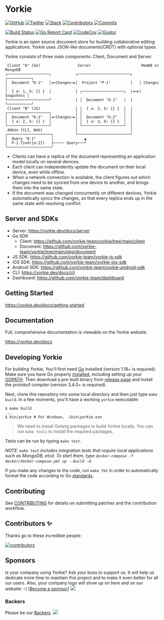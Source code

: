 # Yorkie

[![GitHub](https://img.shields.io/github/stars/yorkie-team/yorkie.svg?style=social)](https://github.com/yorkie-team/yorkie)
[![Twitter](https://img.shields.io/twitter/follow/team_yorkie.svg?label=Follow)](https://twitter.com/team_yorkie)
[![Slack](https://img.shields.io/badge/chat-on%20Slack-brightgreen.svg?style=social&amp;logo=slack)](https://dev-yorkie.slack.com/)
[![Contributors](https://img.shields.io/github/contributors/yorkie-team/yorkie.svg)](https://github.com/yorkie-team/yorkie/contributors)
[![Commits](https://img.shields.io/github/commit-activity/m/yorkie-team/yorkie.svg)](https://github.com/yorkie-team/yorkie/pulse)

[![Build Status](https://github.com/yorkie-team/yorkie/actions/workflows/ci.yml/badge.svg?branch=main)](https://github.com/yorkie-team/yorkie/actions/workflows/ci.yml)
[![Go Report Card](https://goreportcard.com/badge/github.com/yorkie-team/yorkie)](https://goreportcard.com/report/github.com/yorkie-team/yorkie)
[![CodeCov](https://img.shields.io/codecov/c/github/yorkie-team/yorkie)](https://codecov.io/gh/yorkie-team/yorkie)
[![Godoc](http://img.shields.io/badge/go-documentation-blue.svg?style=flat-square)](https://godoc.org/github.com/yorkie-team/yorkie)

Yorkie is an open source document store for building collaborative editing applications. Yorkie uses JSON-like
documents(CRDT) with optional types.

Yorkie consists of three main components: Client, Document and Server.

 ```
  Client "A" (Go)                 Server                       MemDB or MongoDB
┌───────────────────┐           ┌────────────────────────┐   ┌───────────┐
│  Document "D-1"   │◄─Changes─►│  Project "P-1"         │   │ Changes   │
│  { a: 1, b: {} }  │           │ ┌───────────────────┐  │◄─►│ Snapshots │
└───────────────────┘           │ │  Document "D-1"   │  │   └───────────┘
  Client "B" (JS)                │ │  { a: 2, b: {} }  │  │
┌───────────────────┐           │ │                   │  │
│  Document "D-1"   │◄─Changes─►│ │  Document "D-2"   │  │
│  { a: 2, b: {} }  │           │ │  { a: 3, b: {} }  │  │
└───────────────────┘           │ └───────────────────┘  │
  Admin (CLI, Web)               │                        │
┌────────────────────┐          └────────────────────────┘
│  Query "Q-1"       │              ▲
│  P-1.find({a:2})   ├───── Query───┘
└────────────────────┘
 ```

- Clients can have a replica of the document representing an application model locally on several devices.
- Each client can independently update the document on their local device, even while offline.
- When a network connection is available, the client figures out which changes need to be synced from one device to
  another, and brings them into the same state.
- If the document was changed concurrently on different devices, Yorkie automatically syncs the changes, so that every
  replica ends up in the same state with resolving conflict.

## Server and SDKs

- Server: https://yorkie.dev/docs/server
- Go SDK
  - Client: https://github.com/yorkie-team/yorkie/tree/main/client
  - Document: https://github.com/yorkie-team/yorkie/tree/main/pkg/document
- JS SDK: https://github.com/yorkie-team/yorkie-js-sdk
- iOS SDK: https://github.com/yorkie-team/yorkie-ios-sdk
- Android SDK: https://github.com/yorkie-team/yorkie-android-sdk
- CLI: https://yorkie.dev/docs/cli
- Dashboard: https://github.com/yorkie-team/dashboard

## Getting Started

https://yorkie.dev/docs/getting-started

## Documentation

Full, comprehensive documentation is viewable on the Yorkie website:

https://yorkie.dev/docs

## Developing Yorkie

For building Yorkie, You'll first need [Go](https://golang.org) installed (version 1.18+ is required). Make sure you
have Go properly [installed](https://golang.org/doc/install), including setting up
your [GOPATH](https://golang.org/doc/code.html#Command). Then download a pre-built binary
from [release page](https://github.com/protocolbuffers/protobuf/releases) and install the protobuf compiler (version
3.4.0+ is required).

Next, clone this repository into some local directory and then just type `make build`. In a few moments, you'll have a
working `yorkie` executable:

```
$ make build
...
$ bin/yorkie # For Windows, .\bin\yorkie.exe
```

> We need to install Golang packages to build Yorkie locally. You can run `make tools` to install the required packages.

Tests can be run by typing `make test`.

*NOTE: `make test` includes integration tests that require local applications such as MongoDB, etcd. To start them,
type `docker-compose -f docker/docker-compose.yml up --build -d`.*

If you make any changes to the code, run `make fmt` in order to automatically format the code according to
Go [standards](https://golang.org/doc/effective_go.html#formatting).

## Contributing

See [CONTRIBUTING](CONTRIBUTING.md) for details on submitting patches and the contribution workflow.

## Contributors ✨

Thanks go to these incredible people:

<a href="https://github.com/yorkie-team/yorkie/graphs/contributors">
  <img src="https://contrib.rocks/image?repo=yorkie-team/yorkie" alt="contributors"/>
</a>

## Sponsors

Is your company using Yorkie? Ask your boss to support us. It will help us dedicate more time to maintain this project
and to make it even better for all our users. Also, your company logo will show up on here and on our website:
-) [[Become a sponsor](https://opencollective.com/yorkie#sponsor)]
<a href="https://opencollective.com/yorkie#sponsor" target="_
blank"><img src="https://opencollective.com/yorkie/sponsor.svg?width=890"></a>

### Backers

Please be our [Backers](https://opencollective.com/yorkie#backers).
<a href="https://opencollective.com/yorkie#backers" target="_blank"><img src="https://opencollective.com/yorkie/backers.svg?width=890"></a>
